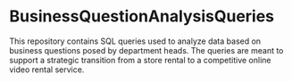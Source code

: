 # BusinessQuestionAnalysisQueries
This repository contains SQL queries used to analyze data based on business questions posed by department heads. The queries are meant to support a strategic transition from a store rental to a competitive online video rental service.
